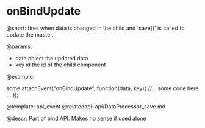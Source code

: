 onBindUpdate
=============


@short: fires when data is changed in the child and 'save()' is called to update the master.
	

@params:
- data          object           the updated data
- key			id             the id of the child component

@example: 
	
some.attachEvent("onBindUpdate", function(data, key){
    //... some code here ... 
});

@template:	api_event
@relatedapi:
	api/DataProcessor_save.md

	
@descr:
Part of bind API. Makes no sense if used alone

